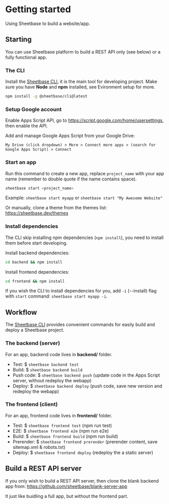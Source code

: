 # Getting started

Using Sheetbase to build a website/app.

## Starting

You can use Sheetbase platform to build a REST API only (see below) or a fully functional app.

### The CLI

Install the [Sheetbase CLI](https://github.com/sheetbase/cli), it is the main tool for developing project. Make sure you have **Node** and **npm** installed, see Evironment setup for more.

```sh
npm install -g @sheetbase/cli@latest
```

### Setup Google account

Enable Apps Script API, go to <https://script.google.com/home/usersettings>, then enable the API.

Add and manage Google Apps Script from your Google Drive:

`My Drive (click dropdown) > More > Connect more apps > (search for Google Apps Script) > Connect`

### Start an app

Run this command to create a new app, replace `project_name` with your app name (remember to double quote if the name contains space).

```sh
sheetbase start <project_name>
```

Example: `sheetbase start myapp` or `sheetbase start "My Awesome Website"`

Or manually, clone a theme from the themes list: <https://sheetbase.dev/themes>

### Install dependencies

The CLI skip installing npm dependencies (`npm install`), you need to install them before start developing.

Install backend dependencies:

```sh
cd backend && npm install
```

Install frontend dependencies:

```sh
cd frontend && npm install
```

If you wish the CLI to install dependencies for you, add `-i` (--install) flag with `start` command: `sheetbase start myapp -i`.

## Workflow

The [Sheetbase CLI](https://github.com/sheetbase/cli) provides convenient commands for easily build and deploy a Sheetbase project.

### The backend (server)

For an app, backend code lives in **backend/** folder.

- Test: $ `sheetbase backend test`
- Build: $ `sheetbase backend build`
- Push code: $ `sheetbase backend push` (update code in the Apps Script server, without redeploy the webapp)
- Deploy: $ `sheetbase backend deploy` (push code, save new version and redeploy the webapp)

### The frontend (client)

For an app, frontend code lives in **frontend/** folder.

- Test: $ `sheetbase frontend test` (npm run test)
- E2E: $ `sheetbase frontend e2e` (npm run e2e)
- Build: $ `sheetbase frontend build` (npm run build)
- Prerender: $ `sheetbase frontend prerender` (prerender content, save sitemap.xml & robots.txt)
- Deploy: $ `sheetbase frontend deploy` (redeploy the a static server)

## Build a REST API server

If you only wish to build a REST API server, then clone the blank backend app from: <https://github.com/sheetbase/blank-server-app>

It just like buidling a full app, but without the frontend part.